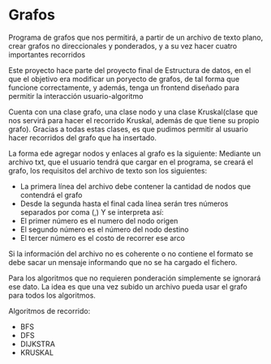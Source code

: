 # Grafos
Programa de grafos que nos permitirá, a partir de un archivo de texto plano, crear grafos no direccionales y ponderados, y a su vez hacer cuatro importantes recorridos

Este proyecto hace parte del proyecto final de Estructura de datos, en el que el objetivo era modificar un poryecto de grafos, de tal forma que funcione correctamente,
y además, tenga un frontend diseñado para permitir la interacción usuario-algoritmo

Cuenta con una clase grafo, una clase nodo y una clase Kruskal(clase que nos servirá para hacer el recorrido Kruskal, además de que tiene su propio grafo).
Gracias a todas estas clases, es que pudimos permitir al usuario hacer recorridos del grafo que ha insertado. 

La forma ede agregar nodos y enlaces al grafo es la siguiente: 
Mediante un archivo txt, que el usuario tendrá que cargar en el programa, se creará el grafo, los requisitos del archivo de texto son los siguientes:

- La primera línea del archivo debe contener la cantidad de nodos que contendrá el grafo
- Desde la segunda hasta el final cada línea serán tres números separados por coma (,) Y se interpreta así:
- El primer número es el numero del nodo origen
- El segundo número es el número del nodo destino 
- El tercer número es el costo de recorrer ese arco

Si la información del archivo no es coherente o no contiene el formato se debe sacar un mensaje informando que no se ha cargado el fichero.

Para los algoritmos que no requieren ponderación simplemente se ignorará ese dato. La idea es que una vez subido un archivo pueda usar 
el grafo para todos los algoritmos.

Algoritmos de recorrido: 

- BFS
- DFS
- DIJKSTRA
- KRUSKAL
